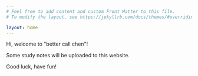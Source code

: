 ```yaml
---
# Feel free to add content and custom Front Matter to this file.
# To modify the layout, see https://jekyllrb.com/docs/themes/#overriding-theme-defaults

layout: home
---
```



Hi, welcome to "better call chen"!

Some study notes will be uploaded to this website.

Good luck, have fun!
>

> 

>

>
~~~~~~~~~~







